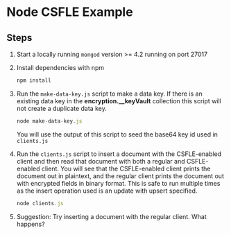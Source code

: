 # Node CSFLE Example

## Steps

1. Start a locally running `mongod` version >= 4.2 running on port 27017
2. Install dependencies with npm

   ```js
   npm install
   ```

3. Run the `make-data-key.js` script to make a data key. If there is an
   existing data key in the **encryption.\_\_keyVault** collection this script
   will not create a duplicate data key.

   ```js
   node make-data-key.js
   ```

   You will use the output of this script to seed the base64 key id used in
   `clients.js`

4. Run the `clients.js` script to insert a document with the CSFLE-enabled client
   and then read that document with both a regular and CSFLE-enabled client. You
   will see that the CSFLE-enabled client prints the document out in plaintext,
   and the regular client prints the document out with encrypted fields in
   binary format. This is safe to run multiple times as the insert operation
   used is an update with upsert specified.

   ```js
   node clients.js
   ```

5. Suggestion: Try inserting a document with the regular client. What happens?
